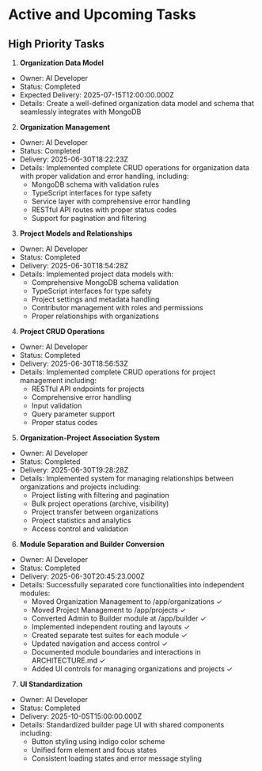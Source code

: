 # Active and Upcoming Tasks

## High Priority Tasks

1. **Organization Data Model**
- Owner: AI Developer
- Status: Completed
- Expected Delivery: 2025-07-15T12:00:00.000Z
- Details: Create a well-defined organization data model and schema that seamlessly integrates with MongoDB

2. **Organization Management**
- Owner: AI Developer
- Status: Completed
- Delivery: 2025-06-30T18:22:23Z
- Details: Implemented complete CRUD operations for organization data with proper validation and error handling, including:
  - MongoDB schema with validation rules
  - TypeScript interfaces for type safety
  - Service layer with comprehensive error handling
  - RESTful API routes with proper status codes
  - Support for pagination and filtering

3. **Project Models and Relationships**
- Owner: AI Developer
- Status: Completed
- Delivery: 2025-06-30T18:54:28Z
- Details: Implemented project data models with:
  - Comprehensive MongoDB schema validation
  - TypeScript interfaces for type safety
  - Project settings and metadata handling
  - Contributor management with roles and permissions
  - Proper relationships with organizations

4. **Project CRUD Operations**
- Owner: AI Developer
- Status: Completed
- Delivery: 2025-06-30T18:56:53Z
- Details: Implemented complete CRUD operations for project management including:
  - RESTful API endpoints for projects
  - Comprehensive error handling
  - Input validation
  - Query parameter support
  - Proper status codes

5. **Organization-Project Association System**
- Owner: AI Developer
- Status: Completed
- Delivery: 2025-06-30T19:28:28Z
- Details: Implemented system for managing relationships between organizations and projects including:
  - Project listing with filtering and pagination
  - Bulk project operations (archive, visibility)
  - Project transfer between organizations
  - Project statistics and analytics
  - Access control and validation

6. **Module Separation and Builder Conversion**
- Owner: AI Developer
- Status: Completed
- Delivery: 2025-06-30T20:45:23.000Z
- Details: Successfully separated core functionalities into independent modules:
  - Moved Organization Management to /app/organizations ✓
  - Moved Project Management to /app/projects ✓
  - Converted Admin to Builder module at /app/builder ✓
  - Implemented independent routing and layouts ✓
  - Created separate test suites for each module ✓
  - Updated navigation and access control ✓
  - Documented module boundaries and interactions in ARCHITECTURE.md ✓
  - Added UI controls for managing organizations and projects ✓

7. **UI Standardization**
- Owner: AI Developer
- Status: Completed
- Delivery: 2025-10-05T15:00:00.000Z
- Details: Standardized builder page UI with shared components including:
  - Button styling using indigo color scheme
  - Unified form element and focus states
  - Consistent loading states and error message styling
